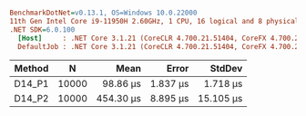 ``` ini

BenchmarkDotNet=v0.13.1, OS=Windows 10.0.22000
11th Gen Intel Core i9-11950H 2.60GHz, 1 CPU, 16 logical and 8 physical cores
.NET SDK=6.0.100
  [Host]     : .NET Core 3.1.21 (CoreCLR 4.700.21.51404, CoreFX 4.700.21.51508), X64 RyuJIT
  DefaultJob : .NET Core 3.1.21 (CoreCLR 4.700.21.51404, CoreFX 4.700.21.51508), X64 RyuJIT


```
| Method |     N |      Mean |    Error |    StdDev |
|------- |------ |----------:|---------:|----------:|
| D14_P1 | 10000 |  98.86 μs | 1.837 μs |  1.718 μs |
| D14_P2 | 10000 | 454.30 μs | 8.895 μs | 15.105 μs |
